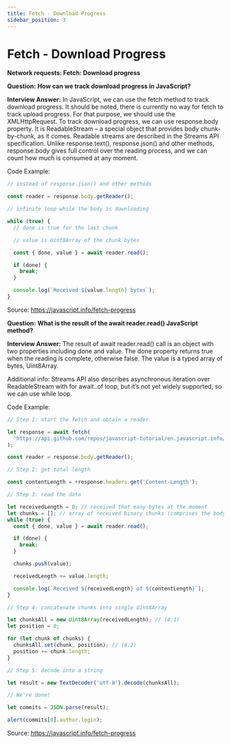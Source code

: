 ```yaml
---
title: Fetch - Download Progress
sidebar_position: 3
---
```


# Fetch - Download Progress

**Network requests: Fetch: Download progress**

**Question:** **How can we track download progress in JavaScript?**

**Interview Answer:** In JavaScript, we can use the fetch method to track download progress. It should be noted, there is currently no way for fetch to track upload progress. For that purpose, we should use the XMLHttpRequest. To track download progress, we can use response.body property. It is ReadableStream – a special object that provides body chunk-by-chunk, as it comes. Readable streams are described in the Streams API specification. Unlike response.text(), response.json() and other methods, response.body gives full control over the reading process, and we can count how much is consumed at any moment.

Code Example:

```js
// instead of response.json() and other methods

const reader = response.body.getReader();

// infinite loop while the body is downloading

while (true) {
  // done is true for the last chunk

  // value is Uint8Array of the chunk bytes

  const { done, value } = await reader.read();

  if (done) {
    break;
  }

  console.log(`Received ${value.length} bytes`);
}
```

Source: <https://javascript.info/fetch-progress>

**Question:** **What is the result of the await reader.read() JavaScript method?**

**Interview Answer:** The result of await reader.read() call is an object with two properties including done and value. The done property returns true when the reading is complete, otherwise false. The value is a typed array of bytes, Uint8Array.

Additional info: Streams API also describes asynchronous iteration over ReadableStream with for await..of loop, but it’s not yet widely supported, so we can use while loop.

Code Example:

```js
// Step 1: start the fetch and obtain a reader

let response = await fetch(
  'https://api.github.com/repos/javascript-tutorial/en.javascript.info/commits?per_page=100'
);

const reader = response.body.getReader();

// Step 2: get total length

const contentLength = +response.headers.get('Content-Length');

// Step 3: read the data

let receivedLength = 0; // received that many bytes at the moment
let chunks = []; // array of received binary chunks (comprises the body)
while (true) {
  const { done, value } = await reader.read();

  if (done) {
    break;
  }

  chunks.push(value);

  receivedLength += value.length;

  console.log(`Received ${receivedLength} of ${contentLength}`);
}

// Step 4: concatenate chunks into single Uint8Array

let chunksAll = new Uint8Array(receivedLength); // (4.1)
let position = 0;

for (let chunk of chunks) {
  chunksAll.set(chunk, position); // (4.2)
  position += chunk.length;
}

// Step 5: decode into a string

let result = new TextDecoder('utf-8').decode(chunksAll);

// We're done!

let commits = JSON.parse(result);

alert(commits[0].author.login);
```

Source: <https://javascript.info/fetch-progress>
